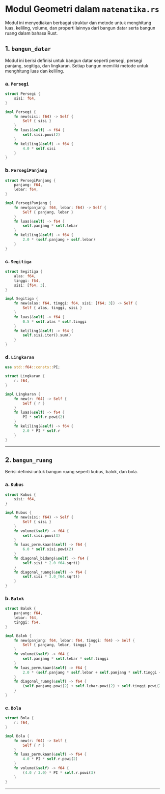 # Modul Geometri dalam `matematika.rs`

Modul ini menyediakan berbagai struktur dan metode untuk menghitung luas, keliling, volume, dan properti lainnya dari bangun datar serta bangun ruang dalam bahasa Rust.

## 1. `bangun_datar`

Modul ini berisi definisi untuk bangun datar seperti persegi, persegi panjang, segitiga, dan lingkaran. Setiap bangun memiliki metode untuk menghitung luas dan keliling.

### a. `Persegi`
```rust
struct Persegi {
    sisi: f64,
}

impl Persegi {
    fn new(sisi: f64) -> Self {
        Self { sisi }
    }
    fn luas(&self) -> f64 {
        self.sisi.powi(2)
    }
    fn keliling(&self) -> f64 {
        4.0 * self.sisi
    }
}
```

### b. `PersegiPanjang`
```rust
struct PersegiPanjang {
    panjang: f64,
    lebar: f64,
}

impl PersegiPanjang {
    fn new(panjang: f64, lebar: f64) -> Self {
        Self { panjang, lebar }
    }
    fn luas(&self) -> f64 {
        self.panjang * self.lebar
    }
    fn keliling(&self) -> f64 {
        2.0 * (self.panjang + self.lebar)
    }
}
```

### c. `Segitiga`
```rust
struct Segitiga {
    alas: f64,
    tinggi: f64,
    sisi: [f64; 3],
}

impl Segitiga {
    fn new(alas: f64, tinggi: f64, sisi: [f64; 3]) -> Self {
        Self { alas, tinggi, sisi }
    }
    fn luas(&self) -> f64 {
        0.5 * self.alas * self.tinggi
    }
    fn keliling(&self) -> f64 {
        self.sisi.iter().sum()
    }
}
```

### d. `Lingkaran`
```rust
use std::f64::consts::PI;

struct Lingkaran {
    r: f64,
}

impl Lingkaran {
    fn new(r: f64) -> Self {
        Self { r }
    }
    fn luas(&self) -> f64 {
        PI * self.r.powi(2)
    }
    fn keliling(&self) -> f64 {
        2.0 * PI * self.r
    }
}
```

---

## 2. `bangun_ruang`

Berisi definisi untuk bangun ruang seperti kubus, balok, dan bola.

### a. `Kubus`
```rust
struct Kubus {
    sisi: f64,
}

impl Kubus {
    fn new(sisi: f64) -> Self {
        Self { sisi }
    }
    fn volume(&self) -> f64 {
        self.sisi.powi(3)
    }
    fn luas_permukaan(&self) -> f64 {
        6.0 * self.sisi.powi(2)
    }
    fn diagonal_bidang(&self) -> f64 {
        self.sisi * 2.0_f64.sqrt()
    }
    fn diagonal_ruang(&self) -> f64 {
        self.sisi * 3.0_f64.sqrt()
    }
}
```

### b. `Balok`
```rust
struct Balok {
    panjang: f64,
    lebar: f64,
    tinggi: f64,
}

impl Balok {
    fn new(panjang: f64, lebar: f64, tinggi: f64) -> Self {
        Self { panjang, lebar, tinggi }
    }
    fn volume(&self) -> f64 {
        self.panjang * self.lebar * self.tinggi
    }
    fn luas_permukaan(&self) -> f64 {
        2.0 * (self.panjang * self.lebar + self.panjang * self.tinggi + self.lebar * self.tinggi)
    }
    fn diagonal_ruang(&self) -> f64 {
        (self.panjang.powi(2) + self.lebar.powi(2) + self.tinggi.powi(2)).sqrt()
    }
}
```

### c. `Bola`
```rust
struct Bola {
    r: f64,
}

impl Bola {
    fn new(r: f64) -> Self {
        Self { r }
    }
    fn luas_permukaan(&self) -> f64 {
        4.0 * PI * self.r.powi(2)
    }
    fn volume(&self) -> f64 {
        (4.0 / 3.0) * PI * self.r.powi(3)
    }
}
```

---


